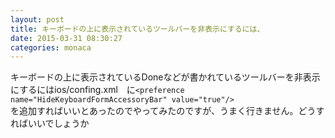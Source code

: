 ```yaml
---
layout: post
title: キーボードの上に表示されているツールバーを非表示にするには、
date: 2015-03-31 08:30:27
categories: monaca
---
```

<p>キーボードの上に表示されているDoneなどが書かれているツールバーを非表示にするにはios/confing.xml　に<code>&lt;preference name="HideKeyboardFormAccessoryBar" value="true"/&gt;</code><br>
を追加すればいいとあったのでやってみたのですが、うまく行きません。どうすればいいでしょうか</p>
